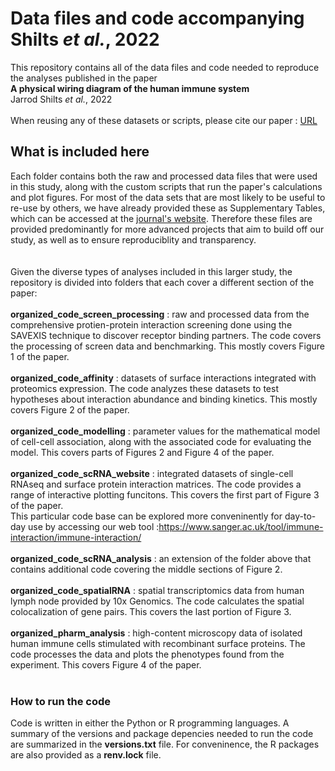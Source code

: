 # Data files and code accompanying Shilts _et al._, 2022

This repository contains all of the data files and code needed to reproduce the analyses published in the paper <br>
__A physical wiring diagram of the human immune system__ <br>
Jarrod Shilts _et al._, 2022
<br>
<br>
When reusing any of these datasets or scripts, please cite our paper : [URL](https://www.nature.com/articles/s41586)
<br>

## What is included here

Each folder contains both the raw and processed data files that were used in this study, along with the custom scripts that run the paper's calculations and plot figures.
For most of the data sets that are most likely to be useful to re-use by others, we have already provided these as Supplementary Tables, which can be accessed at the [journal's website](https://www.nature.com/articles/s41586#Extended). Therefore these files are provided predominantly for more advanced projects that aim to build off our study, as well as to ensure reproduciblity and transparency. 
<br><br><br>
Given the diverse types of analyses included in this larger study, the repository is divided into folders that each cover a different section of the paper: <br><br>
__organized_code_screen_processing__ : raw and processed data from the comprehensive protien-protein interaction screening done using the SAVEXIS technique to discover receptor binding partners. The code covers the processing of screen data and benchmarking. This mostly covers Figure 1 of the paper. <br><br>
__organized_code_affinity__ : datasets of surface interactions integrated with proteomics expression. The code analyzes these datasets to test hypotheses about interaction abundance and binding kinetics. This mostly covers Figure 2 of the paper. <br><br>
__organized_code_modelling__ : parameter values for the mathematical model of cell-cell association, along with the associated code for evaluating the model. This covers parts of Figures 2 and Figure 4 of the paper. <br><br>
__organized_code_scRNA_website__ : integrated datasets of single-cell RNAseq and surface protein interaction matrices. The code provides a range of interactive plotting funcitons.  This covers the first part of Figure 3 of the paper.  <br>
This particular code base can be explored more conveninently for day-to-day use by accessing our web tool :https://www.sanger.ac.uk/tool/immune-interaction/immune-interaction/  <br><br>
__organized_code_scRNA_analysis__ : an extension of the folder above that contains additional code covering the middle sections of Figure 2. <br><br>
__organized_code_spatialRNA__ : spatial transcriptomics data from human lymph node provided by 10x Genomics. The code calculates the spatial colocalization of gene pairs. This covers the last portion of Figure 3. <br><br>
__organized_pharm_analysis__ : high-content microscopy data of isolated human immune cells stimulated with recombinant surface proteins. The code processes the data and plots the phenotypes found from the experiment. This covers Figure 4 of the paper. <br><br>


### How to run the code

Code is written in either the Python or R programming languages. A summary of the versions and package depencies  needed to run the code are summarized in the __versions.txt__ file. For conveninence, the R packages are also provided as a __renv.lock__ file.


